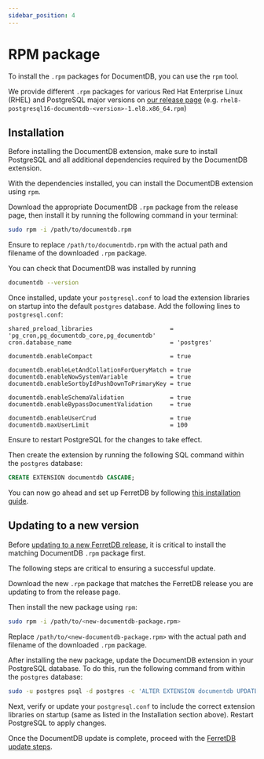 ```yaml
---
sidebar_position: 4
---
```


# RPM package

To install the `.rpm` packages for DocumentDB, you can use the `rpm` tool.

We provide different `.rpm` packages for various Red Hat Enterprise Linux (RHEL) and PostgreSQL major versions on [our release page](https://github.com/FerretDB/documentdb/releases/) (e.g. `rhel8-postgresql16-documentdb-<version>-1.el8.x86_64.rpm`)

## Installation

Before installing the DocumentDB extension, make sure to install PostgreSQL and all additional dependencies required by the DocumentDB extension.

With the dependencies installed, you can install the DocumentDB extension using `rpm`.

Download the appropriate DocumentDB `.rpm` package from the release page, then install it by running the following command in your terminal:

```sh
sudo rpm -i /path/to/documentdb.rpm
```

Ensure to replace `/path/to/documentdb.rpm` with the actual path and filename of the downloaded `.rpm` package.

You can check that DocumentDB was installed by running

```sh
documentdb --version
```

Once installed, update your `postgresql.conf` to load the extension libraries on startup into the default `postgres` database.
Add the following lines to `postgresql.conf`:

<!-- Keep in sync with https://github.com/FerretDB/documentdb/blob/ferretdb/ferretdb_packaging/10-preload.sh -->

```text
shared_preload_libraries                      = 'pg_cron,pg_documentdb_core,pg_documentdb'
cron.database_name                            = 'postgres'

documentdb.enableCompact                      = true

documentdb.enableLetAndCollationForQueryMatch = true
documentdb.enableNowSystemVariable            = true
documentdb.enableSortbyIdPushDownToPrimaryKey = true

documentdb.enableSchemaValidation             = true
documentdb.enableBypassDocumentValidation     = true

documentdb.enableUserCrud                     = true
documentdb.maxUserLimit                       = 100
```

Ensure to restart PostgreSQL for the changes to take effect.

Then create the extension by running the following SQL command within the `postgres` database:

```sql
CREATE EXTENSION documentdb CASCADE;
```

You can now go ahead and set up FerretDB by following [this installation guide](../ferretdb/rpm.md).

## Updating to a new version

Before [updating to a new FerretDB release](../ferretdb/docker.md#updating-to-a-new-version), it is critical to install the matching DocumentDB `.rpm` package first.

The following steps are critical to ensuring a successful update.

Download the new `.rpm` package that matches the FerretDB release you are updating to from the release page.

Then install the new package using `rpm`:

```sh
sudo rpm -i /path/to/<new-documentdb-package.rpm>
```

Replace `/path/to/<new-documentdb-package.rpm>` with the actual path and filename of the downloaded `.rpm` package.

After installing the new package, update the DocumentDB extension in your PostgreSQL database.
To do this, run the following command from within the `postgres` database:

```sh
sudo -u postgres psql -d postgres -c 'ALTER EXTENSION documentdb UPDATE;'
```

Next, verify or update your `postgresql.conf` to include the correct extension libraries on startup (same as listed in the Installation section above).
Restart PostgreSQL to apply changes.

Once the DocumentDB update is complete, proceed with the [FerretDB update steps](../ferretdb/rpm.md#updating-to-a-new-version).
